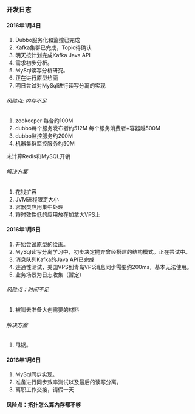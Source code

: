 ### 开发日志

#### 2016年1月4日

1. Dubbo服务化和监控已完成
2. Kafka集群已完成，Topic待确认
3. 明天按计划完成Kafka Java API
4. 需求初步分析。
5. MySql读写分析研究。
6. 正在进行原型绘画
7. 明日尝试对MySql进行读写分离的实现

###### 风险点: 内存不足
1. zookeeper 每台约100M
2. dubbo每个服务发布者约512M 每个服务消费者+容器越500M
3. dubbo监控服务约200M
4. 机器集群监控服务约50M

未计算Redis和MySQL开销

###### 解决方案  
1. 花钱扩容
2. JVM进程限定大小
3. 容器类应用集中处理
4. 将时效性低的应用放在加拿大VPS上

#### 2016年1月5日

1. 开始尝试原型的绘画。
2. MySql读写分离学习中，初步决定抛弃曾经搭建的结构模式。正在尝试中。
3. 消息队列Kafka的Java API已完成
4. 连通性测试，美国VPS到青岛VPS消息同步需要约200ms，基本无法使用。
5. 业务场景为日志收集（暂定）

###### 风险点：时间不足

1. 被叫去准备大创需要的材料

###### 解决方案
1. 甩锅。

#### 2016年1月6日

1. MySql同步实现。
2. 准备进行同步效率测试以及最后的读写分离。
3. 离职工作交接，请假一天

#### 风险点：拓扑怎么算内存都不够
